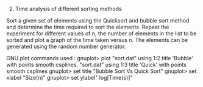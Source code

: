 2. Time analysis of different sorting methods

Sort a given set of elements using the Quicksort and bubble sort method and
determine the time required to sort the elements. Repeat the experiment for different
values of n, the number of elements in the list to be sorted and plot a graph of the time
taken versus n. The elements can be generated using the random number generator.

GNU plot commands used :
gnuplot> plot "sort.dat" using 1:2 title 'Bubble' with points smooth csplines, "sort.dat" using 1:3 title 'Quick' with points smooth csplines
gnuplot> set title "Bubble Sort Vs Quick Sort"
gnuplot> set xlabel "Size(n)"
gnuplot> set ylabel" log[Time(s)]"

